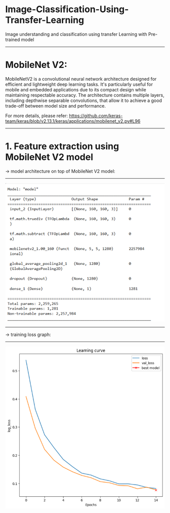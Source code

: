 # Image-Classification-Using-Transfer-Learning
Image understanding and classification using transfer Learning with Pre-trained model

**************************************************
# MobileNet V2:
 MobileNetV2 is a convolutional neural network architecture designed for efficient and lightweight deep learning tasks. It's particularly useful for mobile and embedded applications due to its compact design while maintaining respectable accuracy. The architecture contains multiple layers, including depthwise separable convolutions, that allow it to achieve a good trade-off between model size and performance.
       
For more details, please refer: https://github.com/keras-team/keras/blob/v2.13.1/keras/applications/mobilenet_v2.py#L96
*****************************************************
# 1. Feature extraction using MobileNet V2 model

-> model architecture on top of MobileNet V2 model:
**********
![](https://github.com/joshir199/Image-Classification-Using-Transfer-Learning/blob/main/Image_classification_transfer_learning_model_graph.png)

***************
-> training loss graph:
**********
![](https://github.com/joshir199/Image-Classification-Using-Transfer-Learning/blob/main/loss_graph_image_classification_using_transfer_learning.png)
